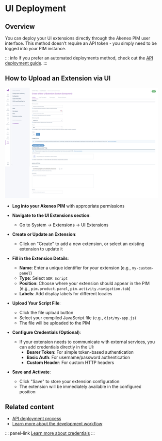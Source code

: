 # UI Deployment

## Overview

You can deploy your UI extensions directly through the Akeneo PIM user interface. This method doesn't require an API token - you simply need to be logged into your PIM instance.

::: info
If you prefer an automated deployments method, check out the [API deployment guide](/advanced-extensions/api-deployment.html).
:::

## How to Upload an Extension via UI

[![custom-component-creation-form.png](../img/extensions/ui-extensions/custom-component-creation-form.png)](../img/extensions/ui-extensions/custom-component-creation-form.png)

- **Log into your Akeneo PIM** with appropriate permissions

- **Navigate to the UI Extensions section**:
   - Go to System → Extensions → UI Extensions

- **Create or Update an Extension**:
   - Click on "Create" to add a new extension, or select an existing extension to update it

- **Fill in the Extension Details**:
   - **Name**: Enter a unique identifier for your extension (e.g., `my-custom-panel`)
   - **Type**: Select `SDK Script`
   - **Position**: Choose where your extension should appear in the PIM (e.g., `pim.product.panel`, `pim.activity.navigation.tab`)
   - **Labels**: Add display labels for different locales

- **Upload Your Script File**:
   - Click the file upload button
   - Select your compiled JavaScript file (e.g., `dist/my-app.js`)
   - The file will be uploaded to the PIM

- **Configure Credentials (Optional)**:
   - If your extension needs to communicate with external services, you can add credentials directly in the UI:
     - **Bearer Token**: For simple token-based authentication
     - **Basic Auth**: For username/password authentication
     - **Custom Header**: For custom HTTP headers

- **Save and Activate**:
   - Click "Save" to store your extension configuration
   - The extension will be immediately available in the configured position

## Related content
- [API deployment process](/advanced-extensions/positions.html)
- [Learn more about the development workflow](advanced-extensions/development-workflow.html)

::: panel-link [Learn more about credentials](/advanced-extensions/sdk-credentials.html)
:::
